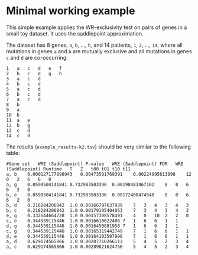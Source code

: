 # Minimal working example

This simple example applies the WR-exclusivity test on pairs of genes in a small toy dataset.  It uses the saddlepoint approximation.

The dataset has 8 genes, `a`, `b`, ..., `h`, and 14 patients, `1`, `2`, ..., `14`, where all mutations in genes `a` and `b` are mutually exclusive and all mutations in genes `c` and `d` are co-occurring.
```
1	a	c	d	e	f
2	b	c	d	g	h
3	a	c	d
4	b	c	d
5	a	c	d
6	b	c	d
7	a	c	d
8	b
9	a
10	b
11	a	e
12	b	g
13	c   d
14  c   d
```

The results (`example_results-k2.tsv`) should be very similar to the following table:
```
#Gene set	WRE (Saddlepoint) P-value	WRE (Saddlepoint) FDR	WRE (Saddlepoint) Runtime	T	Z	t00	t01	t10	t11
a, b	0.000127177896943	0.00473591769391	0.00224995613098	12	0	2	6	6	0
a, g	0.0590504141841	0.732983503396	0.00198483467102	8	0	6	6	2	0
b, e	0.0590504141841	0.732983503396	0.00172400474548	8	0	6	6	2	0
b, d	0.218284206842	1.0	0.00166797637939	7	3	4	3	4	3
b, c	0.218284206842	1.0	0.00179195404053	7	3	4	3	4	3
e, g	0.332644664728	1.0	0.00157308578491	4	0	10	2	2	0
c, e	0.344539115446	1.0	0.0016610622406	7	1	6	6	1	1
d, g	0.344539115446	1.0	0.0016450881958	7	1	6	6	1	1
c, g	0.344539115446	1.0	0.00165319442749	7	1	6	6	1	1
d, e	0.344539115446	1.0	0.00164103507996	7	1	6	6	1	1
a, d	0.629174565866	1.0	0.00207710266113	5	4	5	2	3	4
a, c	0.629174565866	1.0	0.00289821624756	5	4	5	2	3	4
```
